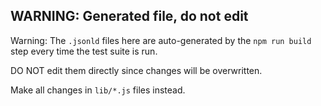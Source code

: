 ## WARNING: Generated file, do not edit

Warning: The `.jsonld` files here are auto-generated by the `npm run build`
step every time the test suite is run.

DO NOT edit them directly since changes will be overwritten.

Make all changes in `lib/*.js` files instead.
